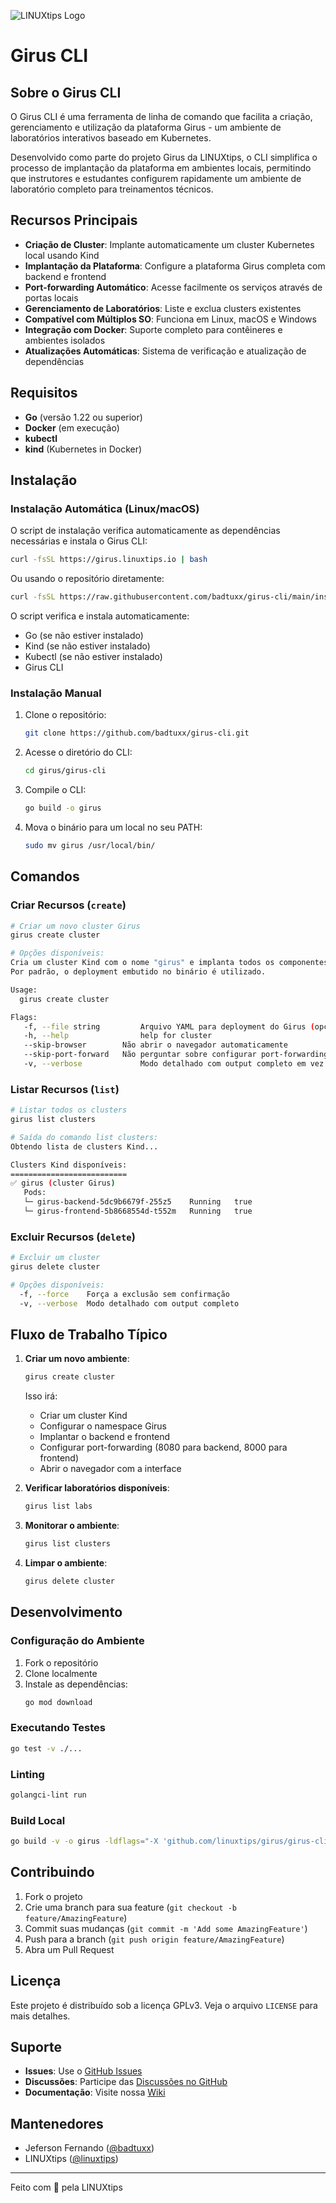 ![LINUXtips Logo](LINUXtips-logo.png)
# Girus CLI

## Sobre o Girus CLI

O Girus CLI é uma ferramenta de linha de comando que facilita a criação, gerenciamento e utilização da plataforma Girus - um ambiente de laboratórios interativos baseado em Kubernetes.

Desenvolvido como parte do projeto Girus da LINUXtips, o CLI simplifica o processo de implantação da plataforma em ambientes locais, permitindo que instrutores e estudantes configurem rapidamente um ambiente de laboratório completo para treinamentos técnicos.

## Recursos Principais

- **Criação de Cluster**: Implante automaticamente um cluster Kubernetes local usando Kind
- **Implantação da Plataforma**: Configure a plataforma Girus completa com backend e frontend
- **Port-forwarding Automático**: Acesse facilmente os serviços através de portas locais
- **Gerenciamento de Laboratórios**: Liste e exclua clusters existentes
- **Compatível com Múltiplos SO**: Funciona em Linux, macOS e Windows
- **Integração com Docker**: Suporte completo para contêineres e ambientes isolados
- **Atualizações Automáticas**: Sistema de verificação e atualização de dependências

## Requisitos

- **Go** (versão 1.22 ou superior)
- **Docker** (em execução)
- **kubectl**
- **kind** (Kubernetes in Docker)

## Instalação

### Instalação Automática (Linux/macOS)

O script de instalação verifica automaticamente as dependências necessárias e instala o Girus CLI:

```bash
curl -fsSL https://girus.linuxtips.io | bash
```

Ou usando o repositório diretamente:

```bash
curl -fsSL https://raw.githubusercontent.com/badtuxx/girus-cli/main/install.sh | bash
```

O script verifica e instala automaticamente:
- Go (se não estiver instalado)
- Kind (se não estiver instalado)
- Kubectl (se não estiver instalado)
- Girus CLI

### Instalação Manual

1. Clone o repositório:
   ```bash
   git clone https://github.com/badtuxx/girus-cli.git
   ```

2. Acesse o diretório do CLI:
   ```bash
   cd girus/girus-cli
   ```

3. Compile o CLI:
   ```bash
   go build -o girus
   ```

4. Mova o binário para um local no seu PATH:
   ```bash
   sudo mv girus /usr/local/bin/
   ```

## Comandos

### Criar Recursos (`create`)

```bash
# Criar um novo cluster Girus
girus create cluster

# Opções disponíveis:
Cria um cluster Kind com o nome "girus" e implanta todos os componentes necessários.
Por padrão, o deployment embutido no binário é utilizado.

Usage:
  girus create cluster

Flags:
   -f, --file string         Arquivo YAML para deployment do Girus (opcional)
   -h, --help                help for cluster
   --skip-browser        Não abrir o navegador automaticamente
   --skip-port-forward   Não perguntar sobre configurar port-forwarding
   -v, --verbose             Modo detalhado com output completo em vez da barra de progresso
```

### Listar Recursos (`list`)

```bash
# Listar todos os clusters
girus list clusters

# Saída do comando list clusters:
Obtendo lista de clusters Kind...

Clusters Kind disponíveis:
==========================
✅ girus (cluster Girus)
   Pods:
   └─ girus-backend-5dc9b6679f-255z5    Running   true
   └─ girus-frontend-5b8668554d-t552m   Running   true
```

### Excluir Recursos (`delete`)

```bash
# Excluir um cluster
girus delete cluster

# Opções disponíveis:
  -f, --force    Força a exclusão sem confirmação
  -v, --verbose  Modo detalhado com output completo
```

## Fluxo de Trabalho Típico

1. **Criar um novo ambiente**:
   ```bash
   girus create cluster
   ```
   Isso irá:
   - Criar um cluster Kind
   - Configurar o namespace Girus
   - Implantar o backend e frontend
   - Configurar port-forwarding (8080 para backend, 8000 para frontend)
   - Abrir o navegador com a interface

2. **Verificar laboratórios disponíveis**:
   ```bash
   girus list labs
   ```

3. **Monitorar o ambiente**:
   ```bash
   girus list clusters
   ```

4. **Limpar o ambiente**:
   ```bash
   girus delete cluster
   ```

## Desenvolvimento

### Configuração do Ambiente
1. Fork o repositório
2. Clone localmente
3. Instale as dependências:
   ```bash
   go mod download
   ```

### Executando Testes
```bash
go test -v ./...
```

### Linting
```bash
golangci-lint run
```

### Build Local
```bash
go build -v -o girus -ldflags="-X 'github.com/linuxtips/girus/girus-cli/cmd.Version=dev'" ./main.go
```

## Contribuindo

1. Fork o projeto
2. Crie uma branch para sua feature (`git checkout -b feature/AmazingFeature`)
3. Commit suas mudanças (`git commit -m 'Add some AmazingFeature'`)
4. Push para a branch (`git push origin feature/AmazingFeature`)
5. Abra um Pull Request

## Licença

Este projeto é distribuído sob a licença GPLv3. Veja o arquivo `LICENSE` para mais detalhes.

## Suporte

- **Issues**: Use o [GitHub Issues](https://github.com/badtuxx/girus-cli/issues)
- **Discussões**: Participe das [Discussões no GitHub](https://github.com/badtuxx/girus-cli/discussions)
- **Documentação**: Visite nossa [Wiki](https://github.com/badtuxx/girus-cli/wiki)

## Mantenedores
- Jeferson Fernando ([@badtuxx](https://github.com/badtuxx))
- LINUXtips ([@linuxtips](https://github.com/linuxtips))

---

Feito com 💚 pela LINUXtips 